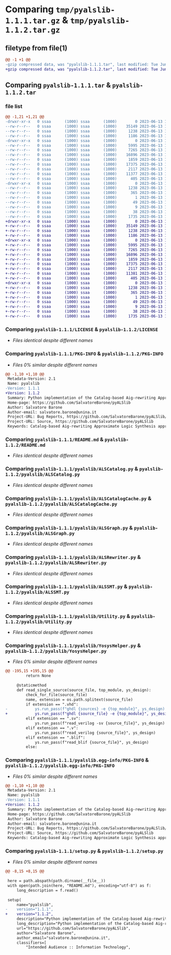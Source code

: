 # Comparing `tmp/pyalslib-1.1.1.tar.gz` & `tmp/pyalslib-1.1.2.tar.gz`

## filetype from file(1)

```diff
@@ -1 +1 @@
-gzip compressed data, was "pyalslib-1.1.1.tar", last modified: Tue Jun 13 17:55:04 2023, max compression
+gzip compressed data, was "pyalslib-1.1.2.tar", last modified: Tue Jun 13 18:06:36 2023, max compression
```

## Comparing `pyalslib-1.1.1.tar` & `pyalslib-1.1.2.tar`

### file list

```diff
@@ -1,21 +1,21 @@
-drwxr-xr-x   0 ssaa      (1000) ssaa      (1000)        0 2023-06-13 17:55:04.151824 pyalslib-1.1.1/
--rw-r--r--   0 ssaa      (1000) ssaa      (1000)    35149 2023-06-13 17:51:00.000000 pyalslib-1.1.1/LICENSE
--rw-r--r--   0 ssaa      (1000) ssaa      (1000)     1238 2023-06-13 17:55:04.151824 pyalslib-1.1.1/PKG-INFO
--rw-r--r--   0 ssaa      (1000) ssaa      (1000)     1186 2023-06-13 17:51:00.000000 pyalslib-1.1.1/README.md
-drwxr-xr-x   0 ssaa      (1000) ssaa      (1000)        0 2023-06-13 17:55:04.150824 pyalslib-1.1.1/pyalslib/
--rw-r--r--   0 ssaa      (1000) ssaa      (1000)     5995 2023-06-13 17:51:00.000000 pyalslib-1.1.1/pyalslib/ALSCatalog.py
--rw-r--r--   0 ssaa      (1000) ssaa      (1000)     7265 2023-06-13 17:51:00.000000 pyalslib-1.1.1/pyalslib/ALSCatalogCache.py
--rw-r--r--   0 ssaa      (1000) ssaa      (1000)    16896 2023-06-13 17:51:00.000000 pyalslib-1.1.1/pyalslib/ALSGraph.py
--rw-r--r--   0 ssaa      (1000) ssaa      (1000)     1859 2023-06-13 17:51:00.000000 pyalslib-1.1.1/pyalslib/ALSRewriter.py
--rw-r--r--   0 ssaa      (1000) ssaa      (1000)    17375 2023-06-13 17:51:00.000000 pyalslib-1.1.1/pyalslib/ALSSMT.py
--rw-r--r--   0 ssaa      (1000) ssaa      (1000)     2117 2023-06-13 17:51:00.000000 pyalslib-1.1.1/pyalslib/Utility.py
--rw-r--r--   0 ssaa      (1000) ssaa      (1000)    11377 2023-06-13 17:51:00.000000 pyalslib-1.1.1/pyalslib/YosysHelper.py
--rw-r--r--   0 ssaa      (1000) ssaa      (1000)      405 2023-06-13 17:52:15.000000 pyalslib-1.1.1/pyalslib/__init__.py
-drwxr-xr-x   0 ssaa      (1000) ssaa      (1000)        0 2023-06-13 17:55:04.151824 pyalslib-1.1.1/pyalslib.egg-info/
--rw-r--r--   0 ssaa      (1000) ssaa      (1000)     1238 2023-06-13 17:55:03.000000 pyalslib-1.1.1/pyalslib.egg-info/PKG-INFO
--rw-r--r--   0 ssaa      (1000) ssaa      (1000)      365 2023-06-13 17:55:04.000000 pyalslib-1.1.1/pyalslib.egg-info/SOURCES.txt
--rw-r--r--   0 ssaa      (1000) ssaa      (1000)        1 2023-06-13 17:55:03.000000 pyalslib-1.1.1/pyalslib.egg-info/dependency_links.txt
--rw-r--r--   0 ssaa      (1000) ssaa      (1000)       49 2023-06-13 17:55:03.000000 pyalslib-1.1.1/pyalslib.egg-info/requires.txt
--rw-r--r--   0 ssaa      (1000) ssaa      (1000)        9 2023-06-13 17:55:04.000000 pyalslib-1.1.1/pyalslib.egg-info/top_level.txt
--rw-r--r--   0 ssaa      (1000) ssaa      (1000)       38 2023-06-13 17:55:04.151824 pyalslib-1.1.1/setup.cfg
--rw-r--r--   0 ssaa      (1000) ssaa      (1000)     1735 2023-06-13 17:51:29.000000 pyalslib-1.1.1/setup.py
+drwxr-xr-x   0 ssaa      (1000) ssaa      (1000)        0 2023-06-13 18:06:36.638049 pyalslib-1.1.2/
+-rw-r--r--   0 ssaa      (1000) ssaa      (1000)    35149 2023-06-13 17:51:00.000000 pyalslib-1.1.2/LICENSE
+-rw-r--r--   0 ssaa      (1000) ssaa      (1000)     1238 2023-06-13 18:06:36.637049 pyalslib-1.1.2/PKG-INFO
+-rw-r--r--   0 ssaa      (1000) ssaa      (1000)     1186 2023-06-13 17:51:00.000000 pyalslib-1.1.2/README.md
+drwxr-xr-x   0 ssaa      (1000) ssaa      (1000)        0 2023-06-13 18:06:36.637049 pyalslib-1.1.2/pyalslib/
+-rw-r--r--   0 ssaa      (1000) ssaa      (1000)     5995 2023-06-13 17:51:00.000000 pyalslib-1.1.2/pyalslib/ALSCatalog.py
+-rw-r--r--   0 ssaa      (1000) ssaa      (1000)     7265 2023-06-13 17:51:00.000000 pyalslib-1.1.2/pyalslib/ALSCatalogCache.py
+-rw-r--r--   0 ssaa      (1000) ssaa      (1000)    16896 2023-06-13 17:51:00.000000 pyalslib-1.1.2/pyalslib/ALSGraph.py
+-rw-r--r--   0 ssaa      (1000) ssaa      (1000)     1859 2023-06-13 17:51:00.000000 pyalslib-1.1.2/pyalslib/ALSRewriter.py
+-rw-r--r--   0 ssaa      (1000) ssaa      (1000)    17375 2023-06-13 17:51:00.000000 pyalslib-1.1.2/pyalslib/ALSSMT.py
+-rw-r--r--   0 ssaa      (1000) ssaa      (1000)     2117 2023-06-13 17:51:00.000000 pyalslib-1.1.2/pyalslib/Utility.py
+-rw-r--r--   0 ssaa      (1000) ssaa      (1000)    11381 2023-06-13 18:06:04.000000 pyalslib-1.1.2/pyalslib/YosysHelper.py
+-rw-r--r--   0 ssaa      (1000) ssaa      (1000)      405 2023-06-13 18:06:11.000000 pyalslib-1.1.2/pyalslib/__init__.py
+drwxr-xr-x   0 ssaa      (1000) ssaa      (1000)        0 2023-06-13 18:06:36.637049 pyalslib-1.1.2/pyalslib.egg-info/
+-rw-r--r--   0 ssaa      (1000) ssaa      (1000)     1238 2023-06-13 18:06:36.000000 pyalslib-1.1.2/pyalslib.egg-info/PKG-INFO
+-rw-r--r--   0 ssaa      (1000) ssaa      (1000)      365 2023-06-13 18:06:36.000000 pyalslib-1.1.2/pyalslib.egg-info/SOURCES.txt
+-rw-r--r--   0 ssaa      (1000) ssaa      (1000)        1 2023-06-13 18:06:36.000000 pyalslib-1.1.2/pyalslib.egg-info/dependency_links.txt
+-rw-r--r--   0 ssaa      (1000) ssaa      (1000)       49 2023-06-13 18:06:36.000000 pyalslib-1.1.2/pyalslib.egg-info/requires.txt
+-rw-r--r--   0 ssaa      (1000) ssaa      (1000)        9 2023-06-13 18:06:36.000000 pyalslib-1.1.2/pyalslib.egg-info/top_level.txt
+-rw-r--r--   0 ssaa      (1000) ssaa      (1000)       38 2023-06-13 18:06:36.638049 pyalslib-1.1.2/setup.cfg
+-rw-r--r--   0 ssaa      (1000) ssaa      (1000)     1735 2023-06-13 18:06:20.000000 pyalslib-1.1.2/setup.py
```

### Comparing `pyalslib-1.1.1/LICENSE` & `pyalslib-1.1.2/LICENSE`

 * *Files identical despite different names*

### Comparing `pyalslib-1.1.1/PKG-INFO` & `pyalslib-1.1.2/PKG-INFO`

 * *Files 0% similar despite different names*

```diff
@@ -1,10 +1,10 @@
 Metadata-Version: 2.1
 Name: pyalslib
-Version: 1.1.1
+Version: 1.1.2
 Summary: Python implementation of the Catalog-based Aig-rewriting Approximate Logic Synthesis approximation technique
 Home-page: https://github.com/SalvatoreBarone/pyALSlib
 Author: Salvatore Barone
 Author-email: salvatore.barone@unina.it
 Project-URL: Bug Reports, https://github.com/SalvatoreBarone/pyALSlib/issues
 Project-URL: Source, https://github.com/SalvatoreBarone/pyALSlib
 Keywords: Catalog-based Aig-rewriting Approximate Logic Synthesis approximation technique
```

### Comparing `pyalslib-1.1.1/README.md` & `pyalslib-1.1.2/README.md`

 * *Files identical despite different names*

### Comparing `pyalslib-1.1.1/pyalslib/ALSCatalog.py` & `pyalslib-1.1.2/pyalslib/ALSCatalog.py`

 * *Files identical despite different names*

### Comparing `pyalslib-1.1.1/pyalslib/ALSCatalogCache.py` & `pyalslib-1.1.2/pyalslib/ALSCatalogCache.py`

 * *Files identical despite different names*

### Comparing `pyalslib-1.1.1/pyalslib/ALSGraph.py` & `pyalslib-1.1.2/pyalslib/ALSGraph.py`

 * *Files identical despite different names*

### Comparing `pyalslib-1.1.1/pyalslib/ALSRewriter.py` & `pyalslib-1.1.2/pyalslib/ALSRewriter.py`

 * *Files identical despite different names*

### Comparing `pyalslib-1.1.1/pyalslib/ALSSMT.py` & `pyalslib-1.1.2/pyalslib/ALSSMT.py`

 * *Files identical despite different names*

### Comparing `pyalslib-1.1.1/pyalslib/Utility.py` & `pyalslib-1.1.2/pyalslib/Utility.py`

 * *Files identical despite different names*

### Comparing `pyalslib-1.1.1/pyalslib/YosysHelper.py` & `pyalslib-1.1.2/pyalslib/YosysHelper.py`

 * *Files 0% similar despite different names*

```diff
@@ -195,15 +195,15 @@
         return None
 
     @staticmethod
     def read_single_source(source_file, top_module, ys_design):
         check_for_file(source_file)
         name, extension = os.path.splitext(source_file)
         if extension == ".vhd":
-            ys.run_pass(f"ghdl {sources} -e {top_module}", ys_design)
+            ys.run_pass(f"ghdl {source_file} -e {top_module}", ys_design)
         elif extension == ".sv":
             ys.run_pass(f"read_verilog -sv {source_file}", ys_design)
         elif extension == ".v":
             ys.run_pass(f"read_verilog {source_file}", ys_design)
         elif extension == ".blif":
             ys.run_pass(f"read_blif {source_file}", ys_design)
         else:
```

### Comparing `pyalslib-1.1.1/pyalslib.egg-info/PKG-INFO` & `pyalslib-1.1.2/pyalslib.egg-info/PKG-INFO`

 * *Files 0% similar despite different names*

```diff
@@ -1,10 +1,10 @@
 Metadata-Version: 2.1
 Name: pyalslib
-Version: 1.1.1
+Version: 1.1.2
 Summary: Python implementation of the Catalog-based Aig-rewriting Approximate Logic Synthesis approximation technique
 Home-page: https://github.com/SalvatoreBarone/pyALSlib
 Author: Salvatore Barone
 Author-email: salvatore.barone@unina.it
 Project-URL: Bug Reports, https://github.com/SalvatoreBarone/pyALSlib/issues
 Project-URL: Source, https://github.com/SalvatoreBarone/pyALSlib
 Keywords: Catalog-based Aig-rewriting Approximate Logic Synthesis approximation technique
```

### Comparing `pyalslib-1.1.1/setup.py` & `pyalslib-1.1.2/setup.py`

 * *Files 0% similar despite different names*

```diff
@@ -8,15 +8,15 @@
 
 here = path.abspath(path.dirname(__file__))
 with open(path.join(here, "README.md"), encoding="utf-8") as f:
     long_description = f.read()
 
 setup(
     name="pyalslib",
-    version="1.1.1",
+    version="1.1.2",
     description="Python implementation of the Catalog-based Aig-rewriting Approximate Logic Synthesis approximation technique",
     long_description="Python implementation of the Catalog-based Aig-rewriting Approximate Logic Synthesis approximation technique. Please visit https://github.com/SalvatoreBarone/pyALSlib",
     url="https://github.com/SalvatoreBarone/pyALSlib",
     author="Salvatore Barone",
     author_email="salvatore.barone@unina.it",
     classifiers=[
         "Intended Audience :: Information Technology",
```

